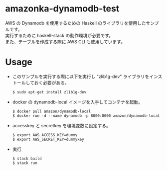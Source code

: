 # amazonka-dynamodb-test
AWS の Dynamodb を使用するための Haskell のライブラリを使用したサンプルです。  
実行するために haskell-stack の動作環境が必要です。  
また、テーブルを作成する際に AWS CLI も使用しています。
# Usage
- このサンプルを実行する際に以下を実行し "zlib1g-dev" ライブラリをインストールしておく必要がある。  
    ``` shell-session
    $ sudo apt-get install zlib1g-dev
    ```
- docker の dynamodb-local イメージを入手してコンテナを起動。
    ``` shell-session
    $ docker pull amazon/dynamodb-local
    $ docker run -d --name dynamodb -p 8000:8000 amazon/dynamodb-local
    ```
- accesskey と secretkey を環境変数に設定する。
    ``` shell session
    $ export AWS_ACCESS_KEY=dummy
    $ export AWS_SECRET_KEY=dummykey
    ```

- 実行
    ``` shell seiion 
    $ stack build
    $ stack run
    ```

